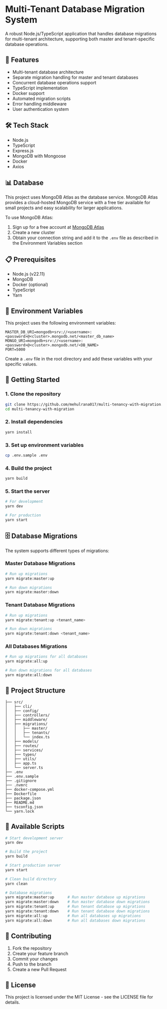 # Multi-Tenant Database Migration System

A robust Node.js/TypeScript application that handles database migrations for multi-tenant architecture, supporting both master and tenant-specific database operations.

## 🌟 Features

- Multi-tenant database architecture
- Separate migration handling for master and tenant databases
- Concurrent database operations support
- TypeScript implementation
- Docker support
- Automated migration scripts
- Error handling middleware
- User authentication system

## 🛠️ Tech Stack

- Node.js
- TypeScript
- Express.js
- MongoDB with Mongoose
- Docker
- Axios

## 📊 Database

This project uses MongoDB Atlas as the database service. MongoDB Atlas provides a cloud-hosted MongoDB service with a free tier available for small projects and easy scalability for larger applications.

To use MongoDB Atlas:

1. Sign up for a free account at [MongoDB Atlas](https://www.mongodb.com/cloud/atlas)
2. Create a new cluster
3. Obtain your connection string and add it to the `.env` file as described in the Environment Variables section

## 📋 Prerequisites

- Node.js (v22.11)
- MongoDB
- Docker (optional)
- TypeScript
- Yarn

## 🔐 Environment Variables

This project uses the following environment variables:

```env
MASTER_DB_URI=mongodb+srv://<username>:<password>@<cluster>.mongodb.net/<master_db_name>
MONGO_URI=mongodb+srv://<username>:<password>@<cluster>.mongodb.net/<DB_NAME>
PORT=5000
```

Create a `.env` file in the root directory and add these variables with your specific values.

## 🚀 Getting Started

### 1. Clone the repository

```bash
git clone https://github.com/mehulrana017/multi-tenancy-with-migration.git
cd multi-tenancy-with-migration
```

### 2. Install dependencies

```bash
yarn install
```

### 3. Set up environment variables

```bash
cp .env.sample .env
```

### 4. Build the project

```bash
yarn build
```

### 5. Start the server

```bash
# For development
yarn dev

# For production
yarn start
```

## 🗄️ Database Migrations

The system supports different types of migrations:

### Master Database Migrations

```bash
# Run up migrations
yarn migrate:master:up

# Run down migrations
yarn migrate:master:down
```

### Tenant Database Migrations

```bash
# Run up migrations
yarn migrate:tenant:up <tenant_name>

# Run down migrations
yarn migrate:tenant:down <tenant_name>
```

### All Databases Migrations

```bash
# Run up migrations for all databases
yarn migrate:all:up

# Run down migrations for all databases
yarn migrate:all:down
```

## 📁 Project Structure

```
├── src/
│   ├── cli/
│   ├── config/
│   ├── controllers/
│   ├── middleware/
│   ├── migrations/
│   │   ├── master/
│   │   ├── tenants/
│   │   └── index.ts
│   ├── models/
│   ├── routes/
│   ├── services/
│   ├── types/
│   ├── utils/
│   ├── app.ts
│   └── server.ts
├── .env
├── .env.sample
├── .gitignore
├── .nvmrc
├── docker-compose.yml
├── Dockerfile
├── package.json
├── README.md
├── tsconfig.json
└── yarn.lock
```

## 🔧 Available Scripts

```bash
# Start development server
yarn dev

# Build the project
yarn build

# Start production server
yarn start

# Clean build directory
yarn clean

# Database migrations
yarn migrate:master:up      # Run master database up migrations
yarn migrate:master:down    # Run master database down migrations
yarn migrate:tenant:up      # Run tenant database up migrations
yarn migrate:tenant:down    # Run tenant database down migrations
yarn migrate:all:up         # Run all databases up migrations
yarn migrate:all:down       # Run all databases down migrations
```

## 🤝 Contributing

1. Fork the repository
2. Create your feature branch
3. Commit your changes
4. Push to the branch
5. Create a new Pull Request

## 📝 License

This project is licensed under the MIT License - see the LICENSE file for details.
